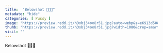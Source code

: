 ```yaml
---
title:  "Belowshot 📸🍔💋"
metadate: "hide"
categories: [ Pussy ]
image: "https://preview.redd.it/h3xbj34oo8r51.jpg?auto=webp&s=e6913d5082939e84d39e3d669c7f6668e4803861"
thumb: "https://preview.redd.it/h3xbj34oo8r51.jpg?width=1080&crop=smart&auto=webp&s=24dd9ad7af7d623ee801b49636c01dfdf18d2401"
visit: ""
---
```

Belowshot 📸🍔💋
